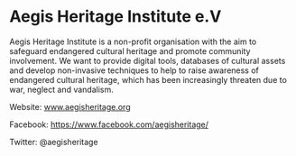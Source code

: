 # Aegis Heritage Institute e.V

Aegis Heritage Institute is a non-profit organisation with the aim to safeguard endangered cultural heritage and promote community involvement. We want to provide digital tools, databases of cultural assets and develop non-invasive techniques to help to raise awareness of endangered cultural heritage, which has been increasingly threaten due to war, neglect and vandalism.

Website: www.aegisheritage.org

Facebook: https://www.facebook.com/aegisheritage/

Twitter: @aegisheritage